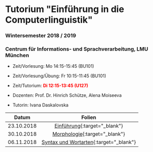 # Tutorium "Einführung in die Computerlinguistik"
### Wintersemester 2018 / 2019
### Centrum für Informations- und Sprachverarbeitung, LMU München

 - Zeit/Vorlesung: Mo 14:15-15:45 (BU101)
 - Zeit/Vorlesung/Übung: Fr 10:15-11:45 (BU101)
 - Zeit/Tutorium: <span style="color:red">**Di 12:15-13:45 (U127)**</span>

 - Dozenten: Prof. Dr. Hinrich Schütze, Alena Moiseeva
 - Tutorin: Ivana Daskalovska

| Datum | Folien
|------------|:----------------------------------------------:|
| 23.10.2018 | [Einführung](tutorium_1.pdf){:target="_blank"}
| 30.10.2018 | [Morphologie](tutorium_2.pdf){:target="_blank"}
| 06.11.2018 | [Syntax und Wortarten](tutorium_3.pdf){:target="_blank"}
